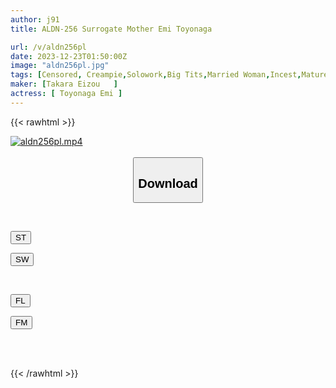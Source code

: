 ```yaml
---
author: j91
title: ALDN-256 Surrogate Mother Emi Toyonaga

url: /v/aldn256pl
date: 2023-12-23T01:50:00Z
image: "aldn256pl.jpg"
tags: [Censored, Creampie,Solowork,Big Tits,Married Woman,Incest,Mature Woman	]
maker: [Takara Eizou   ]
actress: [ Toyonaga Emi ]
---
```



{{< rawhtml >}}

<div class="video" data-videoid="llDmQVa2Ggc7MwW">
    <a href="javascript:;">
        <img src="/v/aldn256pl/aldn256pl.jpg" width="WIDTH" height="HEIGHT" alt="aldn256pl.mp4" loading="lazy">
    </a>
</div>

<script type="text/javascript" src="https://j91.asia/asset/on-demand-st.js"></script>

<br>
  <link rel="stylesheet" href="https://j91.asia/asset/bs5.css">
  
  <center>
  <button class="btn btn-primary" type="button" data-bs-toggle="collapse" data-bs-target=".multi-collapse" aria-expanded="false" aria-controls="multiCollapseExample1 multiCollapseExample2"><h2>Download</h2></button></center>
</p>
<div class="row">
  <div class="col">
    <div class="collapse multi-collapse" id="multiCollapseExample1">
      <div class="card card-body">
	      	      <br>
<div class="buttons">  
<p><a href="https://streamtape.to/v/llDmQVa2Ggc7MwW" target="_blank"><button class="btn-hover color-3"><i class="fa fa-download"></i> ST</button></a></p>
<p><a href="https://flaswish.com/rhszh89it1d4" target="_blank"><button class="btn-hover color-2"><i class="fa fa-download"></i> SW</button></a></p></div>
    </div>
  </div>
</div>
  <div class="col">
    <div class="collapse multi-collapse" id="multiCollapseExample2">
      <div class="card card-body">
	      <br>
<div class="buttons">
<p><a href="javascript:;" target="_blank"><button class="btn-hover color-9"><i class="fa fa-download"></i> FL</button></a></p>
<p><a href="javascript:;" target="_blank"><button class="btn-hover color-8"><i class="fa fa-download"></i> FM</button></a></p></div>
<br><br>
      </div>
    </div>
  </div>
</div>

{{< /rawhtml >}}